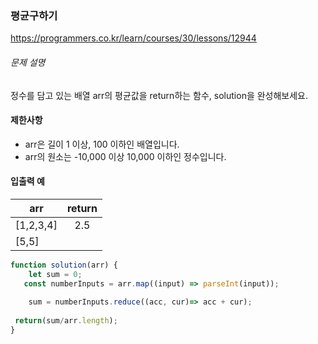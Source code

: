 ### 평균구하기

https://programmers.co.kr/learn/courses/30/lessons/12944

###### 문제 설명

정수를 담고 있는 배열 arr의 평균값을 return하는 함수, solution을 완성해보세요.

#### 제한사항

- arr은 길이 1 이상, 100 이하인 배열입니다.
- arr의 원소는 -10,000 이상 10,000 이하인 정수입니다.

#### 입출력 예

| arr       | return |
| --------- | :----: |
| [1,2,3,4] |  2.5   |
| [5,5]     |        |

~~~javascript
function solution(arr) {
    let sum = 0;
   const numberInputs = arr.map((input) => parseInt(input));
    
    sum = numberInputs.reduce((acc, cur)=> acc + cur);
    
 return(sum/arr.length);
}

~~~

